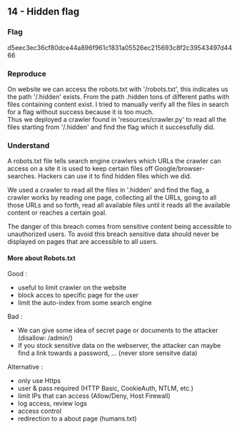 ## 14 - Hidden flag
### Flag
d5eec3ec36cf80dce44a896f961c1831a05526ec215693c8f2c39543497d4466

### Reproduce
On website we can access the robots.txt with '/robots.txt', this indicates us the path '/.hidden' exists. From the path .hidden tons of different paths with files containing content exist. I tried to manually verify all the files in search for a flag without success because it is too much.<br>
Thus we deployed a crawler found in 'resources/crawler.py' to read all the files starting from '/.hidden' and find the flag which it successfully did.

### Understand
A robots.txt file tells search engine crawlers which URLs the crawler can access on a site it is used to keep certain files off Google/browser-searches. Hackers can use it to find hidden files which we did.<br>

We used a crawler to read all the files in '.hidden' and find the flag, a crawler works by reading one page, collecting all the URLs, going to all those URLs and so forth, read all available files until it reads all the available content or reaches a certain goal.

The danger of this breach comes from sensitive content being accessible to unauthorized users. To avoid this breach sensitive data should never be displayed on pages that are accessible to all users.


#### More about Robots.txt
Good :
- useful to limit crawler on the website
- block acces to specific page for the user
- limit the auto-index from some search engine

Bad :
- We can give some idea of secret page or documents to the attacker (disallow: /admin/)
- If you stock sensitive data on the webserver, the attacker can maybe find a link towards a password, ... (never store sensitve data)

Alternative :
- only use Https
- user & pass required (HTTP Basic, CookieAuth, NTLM, etc.)
- limit IPs that can access (Allow/Deny, Host Firewall)
- log access, review logs
- access control
- redirection to a about page (humans.txt)

